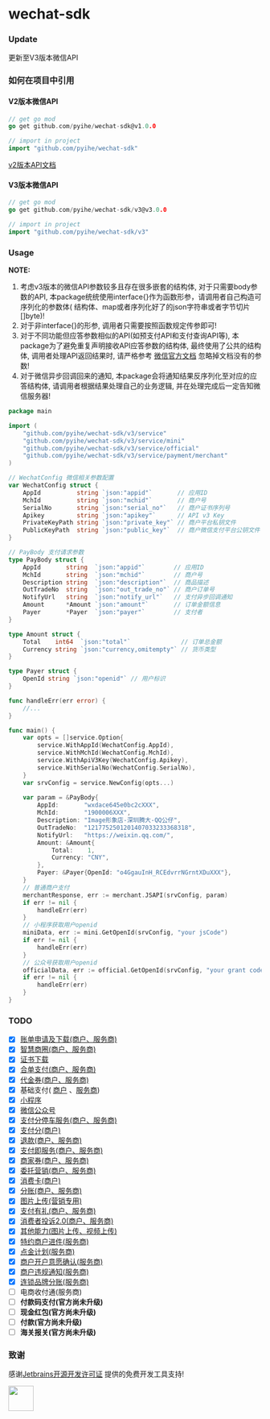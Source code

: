 # wechat-sdk

### Update

更新至V3版本微信API

### 如何在项目中引用

#### V2版本微信API

```go
// get go mod
go get github.com/pyihe/wechat-sdk@v1.0.0

// import in project
import "github.com/pyihe/wechat-sdk"
```

[v2版本API文档](https://github.com/pyihe/wechat-sdk/blob/v2/README.md)

#### V3版本微信API

```go
// get go mod
go get github.com/pyihe/wechat-sdk/v3@v3.0.0

// import in project
import "github.com/pyihe/wechat-sdk/v3"
```

### Usage

**NOTE:**

1. 考虑v3版本的微信API参数较多且存在很多嵌套的结构体, 对于只需要body参数的API, 本package统统使用interface{}作为函数形参，请调用者自己构造可序列化的参数体(
   结构体、map或者序列化好了的json字符串或者字节切片[]byte)!
2. 对于非interface{}的形参, 调用者只需要按照函数规定传参即可!
3. 对于不同功能但应答参数相似的API(如预支付API和支付查询API等), 本package为了避免重复声明接收API应答参数的结构体, 最终使用了公共的结构体, 调用者处理API返回结果时,
   请严格参考 [微信官方文档](https://pay.weixin.qq.com/wiki/doc/apiv3/index.shtml) 忽略掉文档没有的参数!
4. 对于微信异步回调回来的通知, 本package会将通知结果反序列化至对应的应答结构体, 请调用者根据结果处理自己的业务逻辑, 并在处理完成后一定告知微信服务器!

```go
package main

import (
	"github.com/pyihe/wechat-sdk/v3/service"
	"github.com/pyihe/wechat-sdk/v3/service/mini"
	"github.com/pyihe/wechat-sdk/v3/service/official"
	"github.com/pyihe/wechat-sdk/v3/service/payment/merchant"
)

// WechatConfig 微信相关参数配置
var WechatConfig struct {
	AppId          string `json:"appid"`       // 应用ID
	MchId          string `json:"mchid"`       // 商户号
	SerialNo       string `json:"serial_no"`   // 商户证书序列号
	Apikey         string `json:"apikey"`      // API v3 Key
	PrivateKeyPath string `json:"private_key"` // 商户平台私钥文件
	PublicKeyPath  string `json:"public_key"`  // 商户微信支付平台公钥文件
}

// PayBody 支付请求参数
type PayBody struct {
	AppId       string  `json:"appid"`        // 应用ID
	MchId       string  `json:"mchid"`        // 商户号
	Description string  `json:"description"`  // 商品描述
	OutTradeNo  string  `json:"out_trade_no"` // 商户订单号
	NotifyUrl   string  `json:"notify_url"`   // 支付异步回调通知
	Amount      *Amount `json:"amount"`       // 订单金额信息
	Payer       *Payer  `json:"payer"`        // 支付者
}

type Amount struct {
	Total    int64  `json:"total"`              // 订单总金额
	Currency string `json:"currency,omitempty"` // 货币类型
}

type Payer struct {
	OpenId string `json:"openid"` // 用户标识
}

func handleErr(err error) {
	//...
}

func main() {
    var opts = []service.Option{
        service.WithAppId(WechatConfig.AppId),
        service.WithMchId(WechatConfig.MchId),
        service.WithApiV3Key(WechatConfig.Apikey),
        service.WithSerialNo(WechatConfig.SerialNo),
    }
    var srvConfig = service.NewConfig(opts...)
    
    var param = &PayBody{
        AppId:       "wxdace645e0bc2cXXX",
        MchId:       "1900006XXX",
        Description: "Image形象店-深圳腾大-QQ公仔",
        OutTradeNo:  "1217752501201407033233368318",
        NotifyUrl:   "https://weixin.qq.com/",
        Amount: &Amount{
            Total:    1,
            Currency: "CNY",
        },
        Payer: &Payer{OpenId: "o4GgauInH_RCEdvrrNGrntXDuXXX"},
    }
    // 普通商户支付
    merchantResponse, err := merchant.JSAPI(srvConfig, param)
    if err != nil {
        handleErr(err)
    }
    // 小程序获取用户openid
    miniData, err := mini.GetOpenId(srvConfig, "your jsCode")
    if err != nil {
        handleErr(err)
    }
    // 公众号获取用户openid
    officialData, err := official.GetOpenId(srvConfig, "your grant code")
    if err != nil {
        handleErr(err)
    }
}
```

### TODO

- [x] [账单申请及下载(商户、服务商)](https://github.com/pyihe/wechat-sdk/tree/master/service/bills)
- [x] [智慧商圈(商户、服务商)](https://github.com/pyihe/wechat-sdk/tree/master/service/businesscircle)
- [x] [证书下载](https://github.com/pyihe/wechat-sdk/tree/master/service/certificate)
- [x] [合单支付(商户、服务商)](https://github.com/pyihe/wechat-sdk/tree/master/service/combine)
- [x] [代金券(商户、服务商)](https://github.com/pyihe/wechat-sdk/tree/master/service/favor)
- [x] 基础支付( [商户](https://github.com/pyihe/wechat-sdk/tree/master/service/merchant)
  、[服务商](https://github.com/pyihe/wechat-sdk/tree/master/service/partner))
- [x] [小程序](https://github.com/pyihe/wechat-sdk/tree/master/service/mini)
- [x] [微信公众号](https://github.com/pyihe/wechat-sdk/tree/master/service/official)
- [x] [支付分停车服务(商户、服务商)](https://github.com/pyihe/wechat-sdk/tree/master/service/parking)
- [x] [支付分(商户)](https://github.com/pyihe/wechat-sdk/tree/master/service/payscore)
- [x] [退款(商户、服务商)](https://github.com/pyihe/wechat-sdk/tree/master/service/refunds)
- [x] [支付即服务(商户、服务商)](https://github.com/pyihe/wechat-sdk/tree/master/service/smartguide)
- [x] [商家券(商户、服务商)]()
- [x] [委托营销(商户、服务商)]()
- [x] [消费卡(商户)]()
- [x] [分账(商户、服务商)]()
- [x] [图片上传(营销专用)]()
- [x] [支付有礼(商户、服务商)]()
- [x] [消费者投诉2.0(商户、服务商)]()
- [x] [其他能力(图片上传、视频上传)]()
- [x] [特约商户进件(服务商)]()
- [x] [点金计划(服务商)]()
- [x] [商户开户意愿确认(服务商)]()
- [x] [商户违规通知(服务商)]()
- [x] [连锁品牌分账(服务商)]()
- [ ] 电商收付通(服务商)
- [ ] **付款码支付(官方尚未升级)**
- [ ] **现金红包(官方尚未升级)**
- [ ] **付款(官方尚未升级)**
- [ ] **海关报关(官方尚未升级)**

### 致谢

感谢[Jetbrains开源开发许可证](https://www.jetbrains.com/zh-cn/community/opensource/#support) 提供的免费开发工具支持!

<img src="https://github.com/pyihe/wechat-sdk/blob/master/jetbrains.png" width="50" height="50"/>
